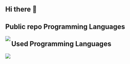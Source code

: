 ## Hi there 👋

<!--
**shuhuhu/shuhuhu** is a ✨ _special_ ✨ repository because its `README.md` (this file) appears on your GitHub profile.

Here are some ideas to get you started:

- 🔭 I’m currently working on ...
- 🌱 I’m currently learning ...
- 👯 I’m looking to collaborate on ...
- 🤔 I’m looking for help with ...
- 💬 Ask me about ...
- 📫 How to reach me: ...
- 😄 Pronouns: ...
- ⚡ Fun fact: ...
-->

## Public repo Programming Languages
<img align="left" src="https://github-readme-stats.vercel.app/api/top-langs/?username=shuhuhu" />

## Used Programming Languages
<img src="https://skillicons.dev/icons?i=html,css,js,python,ruby,c,cpp,arduino,raspberrypi" /> <br /><br />

